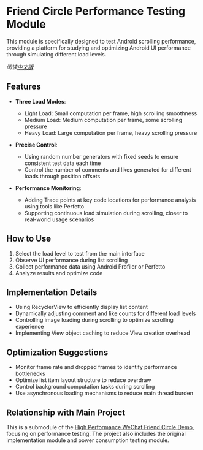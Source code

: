 # Friend Circle Performance Testing Module

This module is specifically designed to test Android scrolling performance, providing a platform for studying and optimizing Android UI performance through simulating different load levels.

*阅读[中文版](README.md)*

## Features

- **Three Load Modes**:
  - Light Load: Small computation per frame, high scrolling smoothness
  - Medium Load: Medium computation per frame, some scrolling pressure
  - Heavy Load: Large computation per frame, heavy scrolling pressure
  
- **Precise Control**:
  - Using random number generators with fixed seeds to ensure consistent test data each time
  - Control the number of comments and likes generated for different loads through position offsets
  
- **Performance Monitoring**:
  - Adding Trace points at key code locations for performance analysis using tools like Perfetto
  - Supporting continuous load simulation during scrolling, closer to real-world usage scenarios

## How to Use

1. Select the load level to test from the main interface
2. Observe UI performance during list scrolling
3. Collect performance data using Android Profiler or Perfetto
4. Analyze results and optimize code

## Implementation Details

- Using RecyclerView to efficiently display list content
- Dynamically adjusting comment and like counts for different load levels
- Controlling image loading during scrolling to optimize scrolling experience
- Implementing View object caching to reduce View creation overhead

## Optimization Suggestions

- Monitor frame rate and dropped frames to identify performance bottlenecks
- Optimize list item layout structure to reduce overdraw
- Control background computation tasks during scrolling
- Use asynchronous loading mechanisms to reduce main thread burden

## Relationship with Main Project

This is a submodule of the [High Performance WeChat Friend Circle Demo](../README_EN.md), focusing on performance testing. The project also includes the original implementation module and power consumption testing module. 
